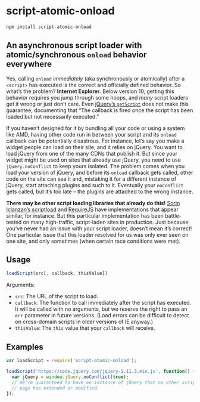 # script-atomic-onload

```bash
npm install script-atomic-onload
```

## An asynchronous script loader with atomic/synchronous `onload` behavior everywhere

Yes, calling `onload` *immediately* (aka synchronously or atomically) after a
`<script>` has executed is the correct and officially defined behavior. So
what’s the problem? **Internet Explorer.** Below version 10, getting this
behavior requires you jump through some hoops, and *many* script loaders get it
wrong or just don’t care. Even [jQuery’s `getScript`](https://api.jquery.com/jquery.getscript/)
does not make this guarantee, documenting that “The callback is fired once the
script has been loaded but not necessarily executed.”

If you haven’t designed for it by bundling all your code or using a system
like AMD, having other code run in between your script and its `onload`
callback can be potentially disastrous. For instance, let’s say you make a
widget people can load on their site, and it relies on jQuery. You want to load
jQuery from one of the many CDNs that publish it. But since your widget might
be used on sites that already use jQuery, you need to use `jQuery.noConflict` to
keep yours isolated. The problem comes when you load your version of jQuery,
and before its `onload` callback gets called, other code on the site can see it
and, mistaking it for a different instance of jQuery, start attaching plugins
and such to it. Eventually your `noConflict` gets called, but it’s too late –
the plugins are attached to the wrong instance.

**There may be other script loading libraries that already do this!**
[Sorin Iclanzan’s scriptload](https://github.com/RealGeeks/scriptload) and
[RequireJS](http://requirejs.org/) have implementations that appear similar, for
instance. But this particular implementation has been battle-tested on many
high-traffic, script-laden sites in production. Just because you’ve never had
an issue with your script loader, doesn’t mean it’s correct! One particular
issue that this loader resolved for us was only ever seen on one site, and only
sometimes (when certain race conditions were met).

## Usage

```javascript
loadScript(src[, callback, thisValue])
```

Arguments:

* `src`: The URL of the script to load.
* `callback`: The function to call immediately after the script has executed. It
  will be called with no arguments, but we reserve the right to pass an `err`
  parameter in future versions. (Load errors can be difficult to detect on
  cross-domain scripts in older versions of IE anyway.)
* `thisValue`: The `this` value that your `callback` will receive.

## Examples

```javascript
var loadScript = require('script-atomic-onload');

loadScript('https://code.jquery.com/jquery-1.11.3.min.js', function() {
  var jQuery = window.jQuery.noConflict(true);
  // We’re guaranteed to have an instance of jQuery that no other script on the
  // page has extended or modified.
});
```
